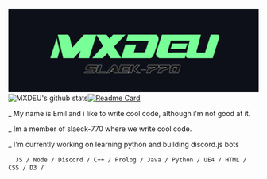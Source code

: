![Design and Development](https://github.com/MXDEU/MXDEU/blob/main/bannerneu.png)
![MXDEU's github stats](https://github-readme-stats.vercel.app/api?username=MXDEU&show_icons=true&hide=contribs,issues&hide_border=true&bg_color=0d1019&icon_color=79ff97&&title_color=79ff97&text_color=ffffff&custom_title=My%20Stats:&count_private=true)[![Readme Card](https://github-readme-stats.vercel.app/api/pin/?username=MXDEU&repo=MXDEU&bg_color=0d1019&icon_color=79ff97&&title_color=79ff97&text_color=ffffff&hide_border=true)](https://github.com/MXDEU/MXDEU) 


_  My name is Emil and i like to write cool code, although i'm not good at it.

_  Im a member of slaeck-770 where we write cool code.

_  I'm currently working on learning python and building discord.js bots
      
      JS / Node / Discord / C++ / Prolog / Java / Python / UE4 / HTML / CSS / D3 /

